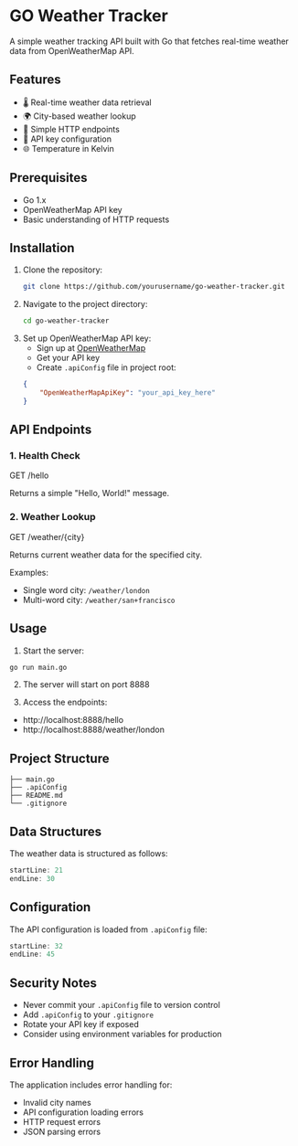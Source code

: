 # GO Weather Tracker

A simple weather tracking API built with Go that fetches real-time weather data from OpenWeatherMap API.

## Features

- 🌡️ Real-time weather data retrieval
- 🌍 City-based weather lookup
- 🚀 Simple HTTP endpoints
- 🔑 API key configuration
- 🌐 Temperature in Kelvin

## Prerequisites

- Go 1.x
- OpenWeatherMap API key
- Basic understanding of HTTP requests

## Installation

1. Clone the repository:
    ```bash
    git clone https://github.com/yourusername/go-weather-tracker.git
    ```
2. Navigate to the project directory:
    ```bash
    cd go-weather-tracker
    ```
3. Set up OpenWeatherMap API key:
   - Sign up at [OpenWeatherMap](https://openweathermap.org/)
   - Get your API key
   - Create `.apiConfig` file in project root:
    ```json
    {
        "OpenWeatherMapApiKey": "your_api_key_here"
    }
    ```

## API Endpoints

### 1. Health Check


GET /hello

Returns a simple "Hello, World!" message.

### 2. Weather Lookup

GET /weather/{city}

Returns current weather data for the specified city.

Examples:
- Single word city: `/weather/london`
- Multi-word city: `/weather/san+francisco`

## Usage

1. Start the server:
```bash
go run main.go
```

2. The server will start on port 8888

3. Access the endpoints:
- http://localhost:8888/hello
- http://localhost:8888/weather/london

## Project Structure

```
├── main.go
├── .apiConfig
├── README.md
└── .gitignore
```

## Data Structures

The weather data is structured as follows:
```go
startLine: 21
endLine: 30
```

## Configuration

The API configuration is loaded from `.apiConfig` file:
```go
startLine: 32
endLine: 45
```

## Security Notes

- Never commit your `.apiConfig` file to version control
- Add `.apiConfig` to your `.gitignore`
- Rotate your API key if exposed
- Consider using environment variables for production

## Error Handling

The application includes error handling for:
- Invalid city names
- API configuration loading errors
- HTTP request errors
- JSON parsing errors
